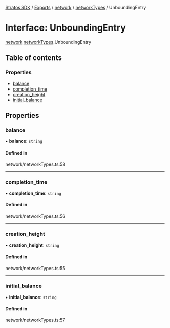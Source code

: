 [Stratos SDK](../README.md) / [Exports](../modules.md) / [network](../modules/network.md) / [networkTypes](../modules/network.networkTypes.md) / UnboundingEntry

# Interface: UnboundingEntry

[network](../modules/network.md).[networkTypes](../modules/network.networkTypes.md).UnboundingEntry

## Table of contents

### Properties

- [balance](network.networkTypes.UnboundingEntry.md#balance)
- [completion\_time](network.networkTypes.UnboundingEntry.md#completion_time)
- [creation\_height](network.networkTypes.UnboundingEntry.md#creation_height)
- [initial\_balance](network.networkTypes.UnboundingEntry.md#initial_balance)

## Properties

### balance

• **balance**: `string`

#### Defined in

network/networkTypes.ts:58

___

### completion\_time

• **completion\_time**: `string`

#### Defined in

network/networkTypes.ts:56

___

### creation\_height

• **creation\_height**: `string`

#### Defined in

network/networkTypes.ts:55

___

### initial\_balance

• **initial\_balance**: `string`

#### Defined in

network/networkTypes.ts:57
